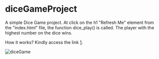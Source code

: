 # diceGameProject
A simple Dice Game project. At click on the h1 "Refresh Me" element from the "index.html" file, the function dice_play() is called. The player with the highest number on the dice wins.

How it works?
Kindly access the link [1].

[1]:
https://fechetemara.github.io/diceGameProject/

![diceGame](https://user-images.githubusercontent.com/62255218/195076294-a919c81d-6f67-4977-897c-0f3a9c196907.png)
